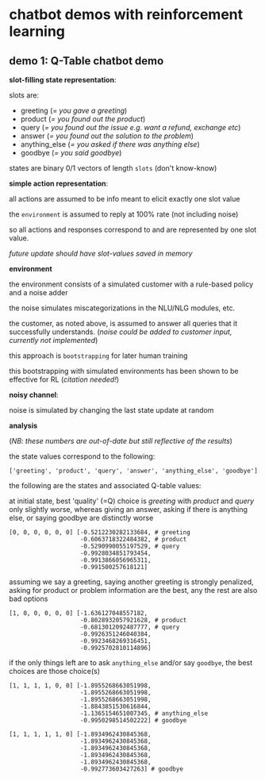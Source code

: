 # chatbot demos with reinforcement learning

## demo 1: Q-Table chatbot demo

**slot-filling state representation**:

slots are:
- greeting (*= you gave a greeting*)
- product (*= you found out the product*)
- query (*= you found out the issue e.g. want a refund, exchange etc*)
- answer (*= you found out the solution to the problem*)
- anything_else (*= you asked if there was anything else*)
- goodbye (*= you said goodbye*)

states are binary 0/1 vectors of length `slots` (don't know-know)

**simple action representation**:

all actions are assumed to be info meant to elicit exactly one slot value

the `environment` is assumed to reply at 100% rate (not including noise)

so all actions and responses correspond to and are represented by one slot value.

*future update should have slot-values saved in memory*

**environment**

the environment consists of a simulated customer with a rule-based policy and a noise adder

the noise simulates miscategorizations in the NLU/NLG modules, etc.

the customer, as noted above, is assumed to answer all queries that it successfully understands.
(*noise could be added to customer input, currently not implemented*)

this approach is `bootstrapping` for later human training

this bootstrapping with simulated environments has been shown to be effective for RL
(*citation needed!*)

**noisy channel**:

noise is simulated by changing the last state update at random

**analysis**

(*NB: these numbers are out-of-date but still reflective of the results*)

the state values correspond to the following:

`['greeting', 'product', 'query', 'answer', 'anything_else', 'goodbye']`

the following are the states and associated Q-table values:

at initial state, best 'quality' (=Q) choice is *greeting* with *product* and *query* only slightly worse, whereas giving an answer, asking if there is anything else, or saying goodbye are distinctly worse

```
[0, 0, 0, 0, 0, 0] [-0.5212230282133684, # greeting
                    -0.6063718322484382, # product
                    -0.5290990055197529, # query
                    -0.9928034851793454,
                    -0.9913866056965311,
                    -0.991500257618121]
```

assuming we say a greeting, saying another greeting is strongly penalized, asking for product or problem information are the best, any the rest are also bad options

```
[1, 0, 0, 0, 0, 0] [-1.636127048557182,
                    -0.8028932057921628, # product
                    -0.6813012092487777, # query
                    -0.9926351246040384,
                    -0.9923468269316451,
                    -0.9925702810114896]
```

if the only things left are to ask `anything_else` and/or say `goodbye`, the best choices are those choice(s)

```
[1, 1, 1, 1, 0, 0] [-1.8955268663051998,
                    -1.8955268663051998,
                    -1.8955268663051998,
                    -1.8843851530616844,
                    -1.1365154651007345, # anything_else
                    -0.9950298514502222] # goodbye

[1, 1, 1, 1, 1, 0] [-1.8934962430845368,
                    -1.8934962430845368,
                    -1.8934962430845368,
                    -1.8934962430845368,
                    -1.8934962430845368,
                    -0.992773603427263] # goodbye
```
